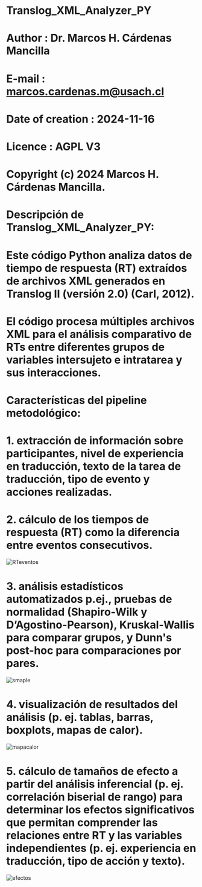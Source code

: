 # Translog_XML_Analyzer_PY
# Author                    : Dr. Marcos H. Cárdenas Mancilla
# E-mail                    : marcos.cardenas.m@usach.cl
# Date of creation          : 2024-11-16
# Licence                   : AGPL V3
# Copyright (c) 2024 Marcos H. Cárdenas Mancilla.

# Descripción de Translog_XML_Analyzer_PY:
# Este código Python analiza datos de tiempo de respuesta (RT) extraídos de archivos XML generados en Translog II (versión 2.0) (Carl, 2012). 
# El código procesa múltiples archivos XML para el análisis comparativo de RTs entre diferentes grupos de variables intersujeto e intratarea y sus interacciones.
# Características del pipeline metodológico:
# 1. extracción de información sobre participantes, nivel de experiencia en traducción, texto de la tarea de traducción, tipo de evento y acciones realizadas.
# 2. cálculo de los tiempos de respuesta (RT) como la diferencia entre eventos consecutivos.
![RTeventos](https://github.com/user-attachments/assets/02e5f99e-dfcb-4283-85ee-85a305fbf942)
# 3. análisis estadísticos automatizados p.ej., pruebas de normalidad (Shapiro-Wilk y D’Agostino-Pearson), Kruskal-Wallis para comparar grupos, y Dunn's post-hoc para comparaciones por pares.
![smaple](https://github.com/user-attachments/assets/4dc4ef7f-34ac-4132-95be-2ce88e5fbba1)
# 4. visualización de resultados del análisis (p. ej. tablas, barras, boxplots, mapas de calor).
![mapacalor](https://github.com/user-attachments/assets/10d017b5-4a12-4748-9216-ddbbce63d066)
# 5. cálculo de tamaños de efecto a partir del análisis inferencial (p. ej. correlación biserial de rango) para determinar los efectos significativos que permitan comprender las relaciones entre RT y las variables independientes (p. ej. experiencia en traducción, tipo de acción y texto).
![efectos](https://github.com/user-attachments/assets/7cf8d789-991b-4576-8447-f798a1d88280)
